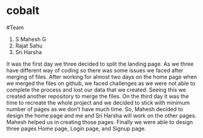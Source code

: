 # cobalt
#Team
1. S Mahesh G
2. Rajat Sahu
3. Sri Harsha

It was the first day we three decided to split the landing page. As we three have different way of coding so there was some issues we faced after merging of files. After working for almost two days on the home page when we merged the files on github, we faced challenges as we were not able to complete the process and lost our data that we created. Seeing this we created another repository to merge the files. On the third day it was the time to recreate the whole project and we decided to stick with minimum number of pages as we don't have much time. So, Mahesh decided to design the home page and me and Sri Harsha will work on the other pages. Mahesh helped us in creating those pages. Finally we were able to design three pages Home page, Login page, and Signup page.
